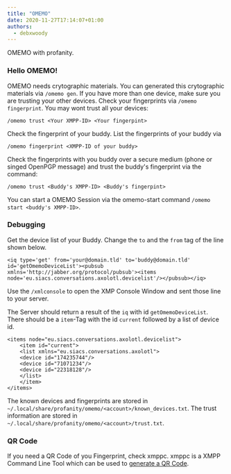 ```yaml
---
title: "OMEMO"
date: 2020-11-27T17:14:07+01:00
authors:
  - debxwoody 
---
```


OMEMO with profanity.

### Hello OMEMO!

OMEMO needs crytographic materials. You can generated this crytographic
materials via `/omemo gen`.  If you have more than one device, make sure you are
trusting your other devices.  Check your fingerprints via `/omemo fingerprint`. 
You may wont trust all your devices:

```
/omemo trust <Your XMPP-ID> <Your fingerpint>
```

Check the fingerprint of your buddy. List the fingerprints of your buddy via 

```
/omemo fingerprint <XMPP-ID of your buddy>
```

Check the fingerprints with you buddy over a secure medium (phone or singed OpenPGP message)
and trust the buddy's fingerprint via the command:

```
/omemo trust <Buddy's XMPP-ID> <Buddy's fingerpint>
```

You can start a OMEMO Session via the omemo-start command `/omemo start <buddy's
XMPP-ID>`.

### Debugging
Get the device list of your Buddy. Change the `to` and the `from` tag of the
line shown below.

```
<iq type='get' from='your@domain.tld' to='buddy@domain.tld' id='getOmemoDeviceList'><pubsub xmlns='http://jabber.org/protocol/pubsub'><items node='eu.siacs.conversations.axolotl.devicelist'/></pubsub></iq>
```

Use the `/xmlconsole` to open the XMP Console Window and sent those line to your
server.

The Server should return a result of the `iq` with id `getOmemoDeviceList`.
There should be a `item`-Tag with the id `current` followed by a list of device
id.

```
<items node="eu.siacs.conversations.axolotl.devicelist">
	<item id="current">
	<list xmlns="eu.siacs.conversations.axolotl">
	<device id="174235744"/>
	<device id="71071234"/>
	<device id="22318128"/>
	</list>
	</item>
</items>
```

The known devices and fingerprints are stored in `~/.local/share/profanity/omemo/<account>/known_devices.txt`.
The trust information are stored in `~/.local/share/profanity/omemo/<account>/trust.txt`.

### QR Code
If you need a QR Code of you Fingerprint, check xmppc.
xmppc is a XMPP Command Line Tool which can be used to [generate a QR
Code](https://codeberg.org/Anoxinon_e.V./xmppc/wiki/Usage#user-content-omemo). 



